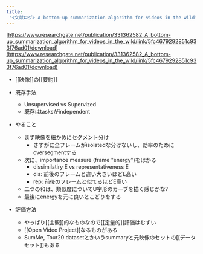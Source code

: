 ```yaml
---
title:
 '<文献ログ> A bottom-up summarization algorithm for videos in the wild'
---
```


[https://www.researchgate.net/publication/331362582_A_bottom-up_summarization_algorithm_for_videos_in_the_wild/link/5fc4679292851c933f76ad01/download](https://www.researchgate.net/publication/331362582_A_bottom-up_summarization_algorithm_for_videos_in_the_wild/link/5fc4679292851c933f76ad01/download)
- [[映像]]の[[要約]]

- 既存手法
    - Unsupervised vs Supervized
    - 既存はtasksがindependent

- やること
    - まず映像を細かめにセグメント分け
        - さすがに全フレームがisolatedな分けないし、効率のためにoversegmentする
    - 次に、importance measure (frame "energy")をはかる
        - dissimilatiry E vs representativeness E
        - dis: 前後のフレームと違い大きいほどE高い
        - rep: 前後のフレームと似てるほどE高い
    - 二つの和は、類似度についてU字形のカーブを描く感じかな?
    - 最後にenergyを元に良いとこどりをする

- 評価方法
    - やっぱり[[主観]]的なものなので[[定量的]]評価はむずい
    - [[Open Video Project]]なるものがある
    - SumMe, Tour20 datasetとかいうsummaryと元映像のセットの[[データセット]]もある

